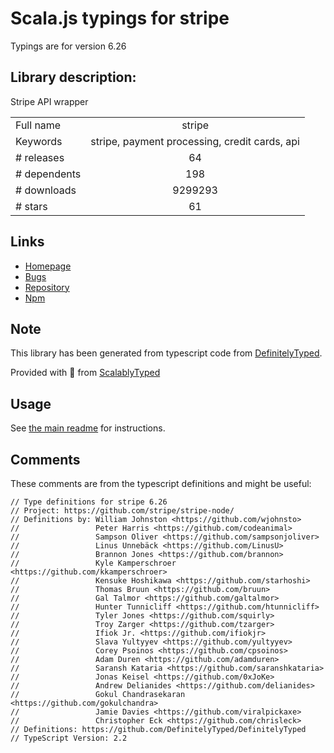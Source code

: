 
# Scala.js typings for stripe

Typings are for version 6.26

## Library description:
Stripe API wrapper

|                    |                 |
| ------------------ | :-------------: |
| Full name          | stripe |
| Keywords           | stripe, payment processing, credit cards, api |
| # releases         | 64 |
| # dependents       | 198 |
| # downloads        | 9299293 |
| # stars            | 61 |

## Links
- [Homepage](https://github.com/stripe/stripe-node)
- [Bugs](https://github.com/stripe/stripe-node/issues)
- [Repository](https://github.com/stripe/stripe-node)
- [Npm](https://www.npmjs.com/package/stripe)
    


## Note
This library has been generated from typescript code from [DefinitelyTyped](https://definitelytyped.org).

Provided with :purple_heart: from [ScalablyTyped](https://github.com/oyvindberg/ScalablyTyped)

## Usage
See [the main readme](../../readme.md) for instructions.

## Comments

These comments are from the typescript definitions and might be useful:
```
// Type definitions for stripe 6.26
// Project: https://github.com/stripe/stripe-node/
// Definitions by: William Johnston <https://github.com/wjohnsto>
//                 Peter Harris <https://github.com/codeanimal>
//                 Sampson Oliver <https://github.com/sampsonjoliver>
//                 Linus Unnebäck <https://github.com/LinusU>
//                 Brannon Jones <https://github.com/brannon>
//                 Kyle Kamperschroer <https://github.com/kkamperschroer>
//                 Kensuke Hoshikawa <https://github.com/starhoshi>
//                 Thomas Bruun <https://github.com/bruun>
//                 Gal Talmor <https://github.com/galtalmor>
//                 Hunter Tunnicliff <https://github.com/htunnicliff>
//                 Tyler Jones <https://github.com/squirly>
//                 Troy Zarger <https://github.com/tzarger>
//                 Ifiok Jr. <https://github.com/ifiokjr>
//                 Slava Yultyyev <https://github.com/yultyyev>
//                 Corey Psoinos <https://github.com/cpsoinos>
//                 Adam Duren <https://github.com/adamduren>
//                 Saransh Kataria <https://github.com/saranshkataria>
//                 Jonas Keisel <https://github.com/0xJoKe>
//                 Andrew Delianides <https://github.com/delianides>
//                 Gokul Chandrasekaran <https://github.com/gokulchandra>
//                 Jamie Davies <https://github.com/viralpickaxe>
//                 Christopher Eck <https://github.com/chrisleck>
// Definitions: https://github.com/DefinitelyTyped/DefinitelyTyped
// TypeScript Version: 2.2

```

